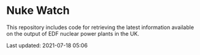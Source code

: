 # Nuke Watch

This repository includes code for retrieving the latest information available on the output of EDF nuclear power plants in the UK.

Last updated: 2021-07-18 05:06